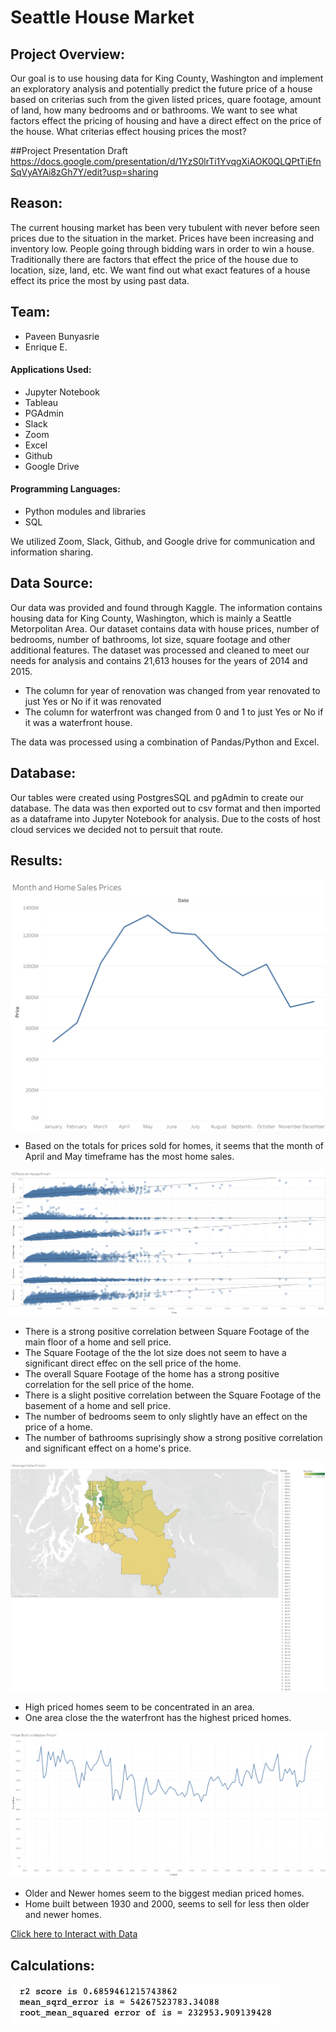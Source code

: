 # Seattle House Market

## Project Overview:

Our goal is to use housing data for King County, Washington and implement an exploratory analysis and potentially predict the future price of a house based on criterias such from the given listed prices, quare footage, amount of land, how many bedrooms and or bathrooms.  We want to see what factors effect the pricing of housing and have a direct effect on the price of the house. What criterias effect housing prices the most?

##Project Presentation Draft https://docs.google.com/presentation/d/1YzS0lrTi1YvqgXiAOK0QLQPtTiEfnSqVyAYAi8zGh7Y/edit?usp=sharing

## Reason:

The current housing market has been very tubulent with never before seen prices due to the situation in the market.  Prices have been increasing and inventory low.  People going through bidding wars in order to win a house.  Traditionally there are factors that effect the price of the house due to location, size, land, etc.  We want find out what exact features of a house effect its price the most by using past data.


## Team:

* Paveen Bunyasrie
* Enrique E.

#### Applications Used:

* Jupyter Notebook
* Tableau
* PGAdmin
* Slack
* Zoom
* Excel
* Github
* Google Drive

#### Programming Languages:

* Python modules and libraries
* SQL

We utilized Zoom, Slack, Github, and Google drive for communication and information sharing.


## Data Source:

Our data was provided and found through Kaggle.  The information contains housing data for King County, Washington, which is mainly a Seattle Metorpolitan Area.  Our dataset contains data with house prices, number of bedrooms, number of bathrooms, lot size, square footage and other additional features.  The dataset was processed and cleaned to meet our needs for analysis and contains 21,613 houses for the years of 2014 and 2015.

* The column for year of renovation was changed from year renovated to just Yes or No if it was renovated
* The column for waterfront was changed from 0 and 1 to just Yes or No if it was a waterfront house.

The data was processed using a combination of Pandas/Python and Excel.


## Database:

Our tables were created using PostgresSQL and pgAdmin to create our database.  The data was then exported out to csv format and then imported as a dataframe into Jupyter Notebook for analysis.  Due to the costs of host cloud services we decided not to persuit that route.


## Results:

![This is an image](https://github.com/FreeKingU/Market_adjustment-/blob/main/Images/Month%20and%20Sales.png)

* Based on the totals for prices sold for homes, it seems that the month of April and May timeframe has the most home sales.

![This is an image](https://github.com/FreeKingU/Market_adjustment-/blob/Paveen/Sheet%202.png)

* There is a strong positive correlation between Square Footage of the main floor of a home and sell price.
* The Square Footage of the the lot size does not seem to have a significant direct effec on the sell price of the home.
* The overall Square Footage of the home has a strong positive correlation for the sell price of the home.
* There is a slight positive correlation between the Square Footage of the basement of a home and sell price.
* The number of bedrooms seem to only slightly have an effect on the price of a home.
* The number of bathrooms suprisingly show a strong positive correlation and significant effect on a home's price.

![This is an image](https://github.com/FreeKingU/Market_adjustment-/blob/Paveen/Sheet%203.png)

* High priced homes seem to be concentrated in an area.
* One area close the the waterfront has the highest priced homes.

![This is an image](https://github.com/FreeKingU/Market_adjustment-/blob/Paveen/Sheet%204.png)

* Older and Newer homes seem to the biggest median priced homes.
* Home built between 1930 and 2000, seems to sell for less then older and newer homes.

[Click here to Interact with Data](https://public.tableau.com/app/profile/paveen.bunyasrie/viz/KC_House_Testing/Sheet4?publish=yes)

## Calculations:

![This is an image](https://github.com/FreeKingU/Market_adjustment-/blob/main/KC_R2.png)


